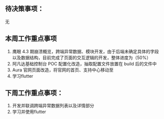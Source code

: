 ## 待决策事项：
无
## 本周工作重点事项
1. 鹰眼 4.3 期崩溃概览，跨端异常数据、模块开发，由于后端未确定具体的字段以及数据结构，目前完成了页面的交互逻辑的开发，整体进度为（50%）
2. 阿凡达基础控制台 POC 配置化改造，抽取配置文件放置在 build 后的文件中
3. Aura 官网页面改造，将官网的首页、支持中心移动至
3. 学习flutter
## 下周工作重点事项：
1. 开发并联调跨端异常数据列表以及详情部分
1. 学习并使用flutter
